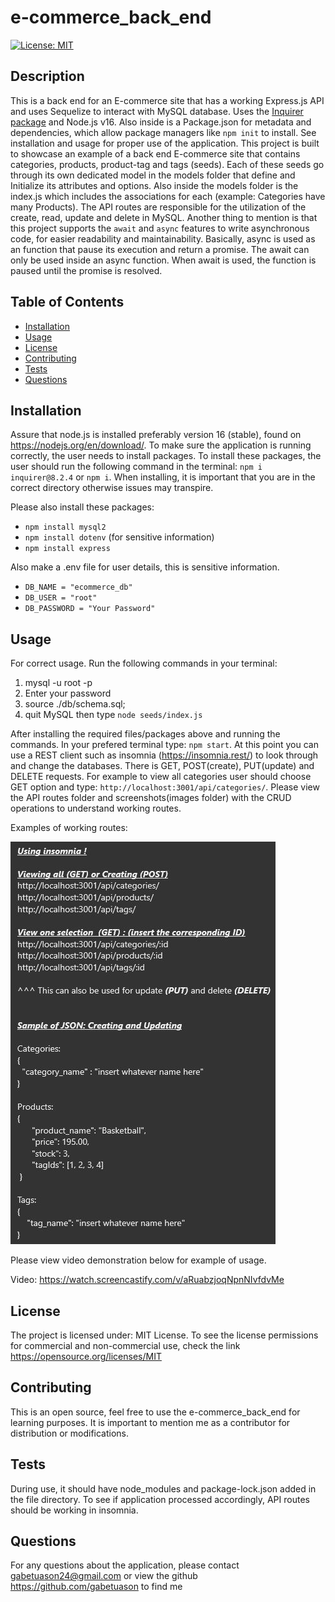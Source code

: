 # e-commerce_back_end

[![License: MIT](https://img.shields.io/badge/License-MIT-yellow.svg)](https://opensource.org/licenses/MIT)

## Description

This is a back end for an E-commerce site that has a working Express.js API and uses Sequelize to interact with MySQL database.
Uses the [Inquirer package](https://www.npmjs.com/package/inquirer/v/8.2.4) and Node.js v16. Also inside is a Package.json for metadata and dependencies, which allow package managers like `npm init` to install. See installation and usage for proper use of the application. This project is built to showcase an example of a back end E-commerce site that contains categories, products, product-tag and tags (seeds). Each of these seeds go through its own dedicated model in the models folder that define and Initialize its attributes and options. Also inside the models folder is the index.js which includes the associations for each (example: Categories have many Products). The API routes are responsible for the utilization of the create, read, update and delete in MySQL. Another thing to mention is that this project supports the `await` and `async` features to write asynchronous code, for easier readability and maintainability. Basically, async is used as an function that pause its execution and return a promise. The await can only be used inside an async function. When await is used, the function is paused until the promise is resolved.

## Table of Contents

- [Installation](#installation)
- [Usage](#usage)
- [License](#license)
- [Contributing](#contributing)
- [Tests](#tests)
- [Questions](#questions)

## Installation

Assure that node.js is installed preferably version 16 (stable), found on https://nodejs.org/en/download/. To make sure the application is running correctly, the user needs to install packages. To install these packages, the user should run the following command in the terminal: `npm i inquirer@8.2.4` or `npm i`. When installing, it is important that you are in the correct directory otherwise issues may transpire.

Please also install these packages:
- `npm install mysql2` 
- `npm install dotenv` (for sensitive information)
- `npm install express`

Also make a .env file for user details, this is sensitive information.
- `DB_NAME = "ecommerce_db"`
- `DB_USER = "root"`
- `DB_PASSWORD = "Your Password"`


## Usage

For correct usage. Run the following commands in your terminal:
1. mysql -u root -p 
2. Enter your password 
3. source ./db/schema.sql; 
4. quit MySQL then type `node seeds/index.js`



After installing the required files/packages above and running the commands. In your prefered terminal type: `npm start`. At this point you can use a REST client such as insomnia (https://insomnia.rest/) to look through and change the databases. There is GET, POST(create), PUT(update) and DELETE requests. For example to view all categories user should choose GET option and type: `http://localhost:3001/api/categories/`. Please view the API routes folder and screenshots(images folder) with the CRUD operations to understand working routes.

Examples of working routes:


![screenshot](https://github.com/gabetuason/e-commerce_back_end/blob/develop/images/insomniaCRUD.JPG)

Please view video demonstration below for example of usage.

Video: https://watch.screencastify.com/v/aRuabzjoqNpnNIvfdvMe

## License

The project is licensed under: MIT License. To see the license permissions for commercial and non-commercial use, check the link https://opensource.org/licenses/MIT

## Contributing

This is an open source, feel free to use the e-commerce_back_end for learning purposes. It is important to mention me as a contributor for distribution or modifications.
  
## Tests

During use, it should have node_modules and package-lock.json added in the file directory. To see if application processed accordingly, API routes should be working in insomnia.
  
## Questions

For any questions about the application, please contact gabetuason24@gmail.com or view the github https://github.com/gabetuason to find me

